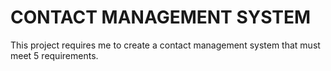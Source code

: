 # CONTACT MANAGEMENT SYSTEM

This project requires me to create a contact management system that must meet 5 requirements. 
